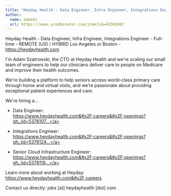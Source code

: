 ```yaml
---
title: "Heyday Health : Data Engineer, Infra Engineer, Integrations Engineer"
author:
  name: adam41
  url: https://news.ycombinator.com/item?id=42301002
---
```

Heyday Health - Data Engineer, Infra Engineer, Integrations Engineer - Full-time - REMOTE (US) &#x2F; HYBRID Los Angeles or Boston - <a href="https:&#x2F;&#x2F;heydayhealth.com" rel="nofollow">https:&#x2F;&#x2F;heydayhealth.com</a>

I&#x27;m Adam Szatrowski, the CTO at Heyday Health and we&#x27;re scaling our small team of engineers to help our clinicians deliver care to people on Medicare and improve their health outcomes.

We&#x27;re building a platform to help seniors access world-class primary care through home and virtual visits, and we’re passionate about providing exceptional patient experiences and care.

We&#x27;re hiring a...

* Data Engineer: <a href="https:&#x2F;&#x2F;www.heydayhealth.com&#x2F;careers&#x2F;openings?gh_jid=5376107004" rel="nofollow">https:&#x2F;&#x2F;www.heydayhealth.com&#x2F;careers&#x2F;openings?gh_jid=5376107...</a>

* Integrations Engineer: <a href="https:&#x2F;&#x2F;www.heydayhealth.com&#x2F;careers&#x2F;openings?gh_jid=5376124004" rel="nofollow">https:&#x2F;&#x2F;www.heydayhealth.com&#x2F;careers&#x2F;openings?gh_jid=5376124...</a>

* Senior Cloud Infrastructure Engineer: <a href="https:&#x2F;&#x2F;www.heydayhealth.com&#x2F;careers&#x2F;openings?gh_jid=5376119004" rel="nofollow">https:&#x2F;&#x2F;www.heydayhealth.com&#x2F;careers&#x2F;openings?gh_jid=5376119...</a>

Learn more about working at Heyday: <a href="https:&#x2F;&#x2F;www.heydayhealth.com&#x2F;careers" rel="nofollow">https:&#x2F;&#x2F;www.heydayhealth.com&#x2F;careers</a>

Contact us directly: jobs [at] heydayhealth [dot] com
<JobApplication />
